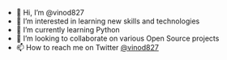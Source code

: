 - 👋 Hi, I’m @vinod827
- 👀 I’m interested in learning new skills and technologies
- 🌱 I’m currently learning Python
- 💞️ I’m looking to collaborate on various Open Source projects
- 📫 How to reach me on Twitter [@vinod827](https://twitter.com/vinod827)

<!---
vinod827/vinod827 is a ✨ special ✨ repository because its `README.md` (this file) appears on your GitHub profile.
You can click the Preview link to take a look at your changes.
--->
